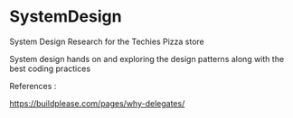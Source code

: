 # SystemDesign
System Design Research for the Techies Pizza store

System design hands on and exploring the design patterns along with the best coding practices


References :

https://buildplease.com/pages/why-delegates/
